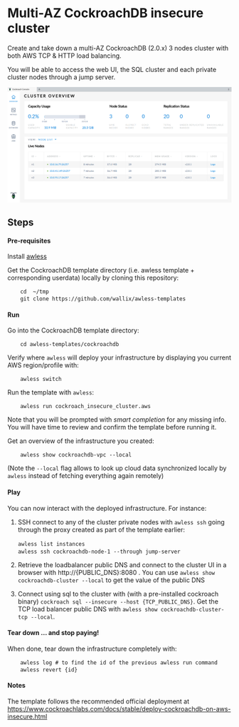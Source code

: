 # Multi-AZ CockroachDB insecure cluster

Create and take down a multi-AZ CockroachDB (2.0.x) 3 nodes cluster with both AWS TCP & HTTP load balancing. 

You will be able to access the web UI, the SQL cluster and each private cluster nodes through a jump server. 

![Cockroach Dashboard](cockroachdb-dashboard.png)

## Steps

#### Pre-requisites

Install [awless](https://github.com/wallix/awless#why-awless)

Get the CockroachDB template directory (i.e. awless template + corresponding userdata) locally by cloning this repository:

        cd  ~/tmp
        git clone https://github.com/wallix/awless-templates

#### Run

Go into the CockroachDB template directory:

        cd awless-templates/cockroachdb

Verify where `awless` will deploy your infrastructure by displaying you current AWS region/profile with:

        awless switch

Run the template with `awless`:

        awless run cockroach_insecure_cluster.aws

Note that you will be prompted with _smart completion_ for any missing info. You will have time to review and confirm the template before running it.

Get an overview of the infrastructure you created:

        awless show cockroachdb-vpc --local

(Note the `--local` flag allows to look up cloud data synchronized locally by `awless` instead of fetching everything again remotely)

#### Play

You can now interact with the deployed infrastructure. For instance:

1. SSH connect to any of the cluster private nodes with `awless ssh` going through the proxy created as part of the template earlier:

    `awless list instances`  
    `awless ssh cockroachdb-node-1 --through jump-server` 

2. Retrieve the loadbalancer public DNS and connect to the cluster UI in a browser with http://{PUBLIC_DNS}:8080 . You can use `awless show cockroachdb-cluster --local` to get the value of the public DNS
  
3. Connect using sql to the cluster with (with a pre-installed cockroach binary) `cockroach sql --insecure --host {TCP_PUBLIC_DNS}`. Get the TCP load balancer public DNS with `awless show cockroachdb-cluster-tcp --local`.  

#### Tear down ... and stop paying!

When done, tear down the infrastructure completely with:

        awless log # to find the id of the previous awless run command        
        awless revert {id}

#### Notes

The template follows the recommended official deployment at https://www.cockroachlabs.com/docs/stable/deploy-cockroachdb-on-aws-insecure.html
